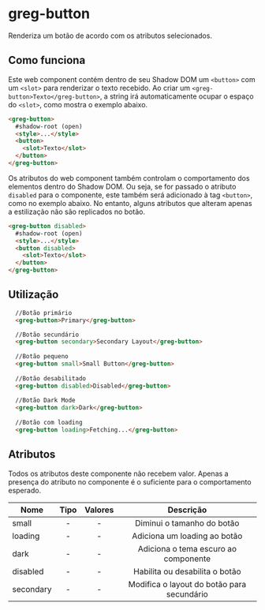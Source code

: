 # greg-button

Renderiza um botão de acordo com os atributos selecionados.

## Como funciona

Este web component contém dentro de seu Shadow DOM um `<button>` com um `<slot>` para renderizar o texto recebido. Ao criar um `<greg-button>Texto</greg-button>`, a string irá automaticamente ocupar o espaço do `<slot>`, como mostra o exemplo abaixo.

```html
<greg-button>
  #shadow-root (open)
  <style>...</style>
  <button>
    <slot>Texto</slot>
  </button>
</greg-button>
```

Os atributos do web component também controlam o comportamento dos elementos dentro do Shadow DOM. Ou seja, se for passado o atributo `disabled` para o componente, este também será adicionado à tag `<button>`, como no exemplo abaixo. No entanto, alguns atributos que alteram apenas a estilização não são replicados no botão.

```html
<greg-button disabled>
  #shadow-root (open)
  <style>...</style>
  <button disabled>
    <slot>Texto</slot>
  </button>
</greg-button>
```

## Utilização

```html
  //Botão primário
  <greg-button>Primary</greg-button>

  //Botão secundário
  <greg-button secondary>Secondary Layout</greg-button>
  
  //Botão pequeno
  <greg-button small>Small Button</greg-button>
  
  //Botão desabilitado
  <greg-button disabled>Disabled</greg-button>
  
  //Botão Dark Mode
  <greg-button dark>Dark</greg-button>
  
  //Botão com loading
  <greg-button loading>Fetching...</greg-button>
```

## Atributos

Todos os atributos deste componente não recebem valor. Apenas a presença do atributo no componente é o suficiente para o comportamento esperado.

| Nome      | Tipo  | Valores | Descrição                                  |
| --------- |:-----:|:-------:|:------------------------------------------:|
| small     |   -   |    -    | Diminui o tamanho do botão                 |
| loading   |   -   |    -    | Adiciona um loading ao botão               |
| dark      |   -   |    -    | Adiciona o tema escuro ao componente       |
| disabled  |   -   |    -    | Habilita ou desabilita o botão             |
| secondary |   -   |    -    | Modifica o layout do botão para secundário |